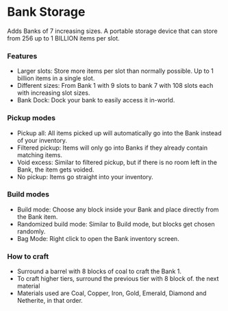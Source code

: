 # Bank Storage
Adds Banks of 7 increasing sizes. A portable storage device that can store from 256 up to 1 BILLION items per slot.

### Features
- Larger slots: Store more items per slot than normally possible. Up to 1 billion items in a single slot.
- Different sizes: From Bank 1 with 9 slots to bank 7 with 108 slots each with increasing slot sizes.
- Bank Dock: Dock your bank to easily access it in-world.

### Pickup modes
- Pickup all: All items picked up will automatically go into the Bank instead of your inventory.
- Filtered pickup: Items will only go into Banks if they already contain matching items.
- Void excess: Similar to filtered pickup, but if there is no room left in the Bank, the item gets voided.
- No pickup: Items go straight into your inventory.

### Build modes
- Build mode: Choose any block inside your Bank and place directly from the Bank item.
- Randomized build mode: Similar to Build mode, but blocks get chosen randomly.
- Bag Mode: Right click to open the Bank inventory screen.

### How to craft
- Surround a barrel with 8 blocks of coal to craft the Bank 1.
- To craft higher tiers, surround the previous tier with 8 block of. the next material
- Materials used are Coal, Copper, Iron, Gold, Emerald, Diamond and Netherite, in that order.
